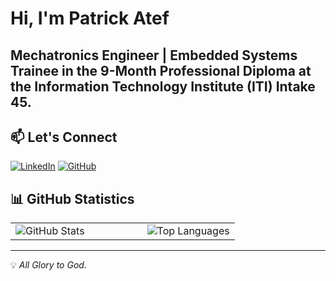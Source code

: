 # Hi, I'm Patrick Atef

## Mechatronics Engineer | Embedded Systems Trainee in the **9-Month Professional Diploma** at the **Information Technology Institute (ITI)** Intake **45**.

## 📫 Let's Connect
[![LinkedIn](https://img.shields.io/badge/LinkedIn-0077B5?style=flat&logo=linkedin&logoColor=white)](https://www.linkedin.com/in/patrick-atef-9826a6244/)
[![GitHub](https://img.shields.io/badge/GitHub-181717?style=flat&logo=github)](https://github.com/PatrickAtef8)


## 📊 GitHub Statistics  

<table>
  <tr>
    <td style="padding-right: 50px;">
      <img src="https://github-readme-stats.vercel.app/api?username=PatrickAtef8&show_icons=true&theme=default" alt="GitHub Stats">
    </td>
    <td style="padding-left: 50px;">
      <img src="https://github-readme-stats.vercel.app/api/top-langs/?username=PatrickAtef8&layout=compact" alt="Top Languages">
    </td>
  </tr>
</table>


---

💡 *All Glory to God.*
